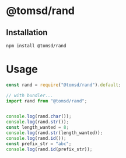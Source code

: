 # @tomsd/rand

## Installation
``` sh
npm install @tomsd/rand
```

# Usage

``` js
const rand = require("@tomsd/rand").default;
```

``` js
// with bundler...
import rand from "@tomsd/rand";
```

``` js

console.log(rand.char());
console.log(rand.str());
const length_wanted = 8;
console.log(rand.str(length_wanted));
console.log(rand.id());
const prefix_str = "abc";
console.log(rand.id(prefix_str));

```
